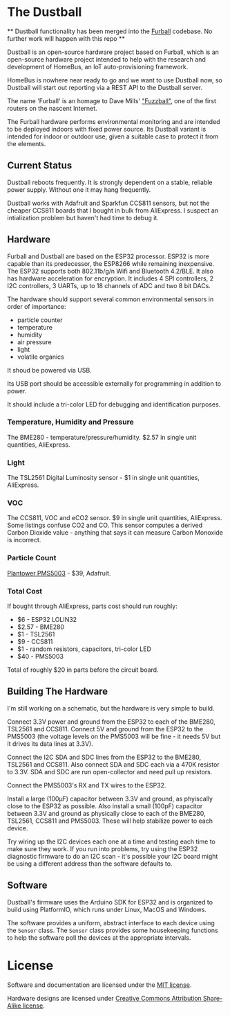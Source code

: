 # The Dustball

** Dustball functionality has been merged into the [Furball](https://github.com/HomeBusProjects/furball) codebase. No further work will happen with this repo **

Dustball is an open-source hardware project based on Furball, which is an open-source hardware project intended to help with the research and development of HomeBus, an IoT auto-provisioning framework.

HomeBus is nowhere near ready to go and we want to use Dustball now, so Dustball will start out reporting via a REST API to the Dustball server.

The name 'Furball' is an homage to Dave Mills' ["Fuzzball"](https://en.wikipedia.org/wiki/Fuzzball_router), one of the first routers on the nascent Internet.

The Furball hardware performs environmental monitoring and are intended to be deployed indoors with fixed power source. Its Dustball variant is intended for indoor or outdoor use, given a suitable case to protect it from the elements.

## Current Status

Dustball reboots frequently. It is strongly dependent on a stable, reliable power supply. Without one it may hang frequently.

Dustball works with Adafruit and Sparkfun CCS811 sensors, but not the cheaper CCS811 boards that I bought in bulk from AliExpress. I suspect an intialization problem but haven't had time to debug it.

## Hardware

Furball and Dustball are based on the ESP32 processor. ESP32 is more capable than its predecessor, the ESP8266 while remaining inexpensive. The ESP32 supports both 802.11b/g/n Wifi and Bluetooth 4.2/BLE. It also has hardware acceleration for encryption. It includes 4 SPI controllers, 2 I2C controllers, 3 UARTs, up to 18 channels of ADC and two 8 bit DACs. 

The hardware should support several common environmental sensors in order of importance:
- particle counter
- temperature
- humidity
- air pressure 
- light
- volatile organics

It shoud be powered via USB.

Its USB port should be accessible externally for programming in addition to power.

It should include a tri-color LED for debugging and identification purposes.

### Temperature, Humidity and Pressure

The BME280 - temperature/pressure/humidity. $2.57 in single unit quantities, AliExpress.

### Light

The TSL2561  Digital Luminosity sensor - $1 in single unit quantities, AliExpress.

### VOC

The CCS811, VOC and eCO2 sensor. $9 in single unit quantities, AliExpress. Some listings confuse CO2 and CO. This sensor computes a derived Carbon Dioxide value - anything that says it can measure Carbon Monoxide is incorrect.

### Particle Count

[Plantower PMS5003](https://www.adafruit.com/product/3686) - $39, Adafruit.

### Total Cost

If bought through AliExpress, parts cost should run roughly:
- $6 - ESP32 LOLIN32
- $2.57 - BME280
- $1 - TSL2561
- $9 - CCS811
- $1 - random resistors, capacitors, tri-color LED
- $40 - PMS5003

Total of roughly $20 in parts before the circuit board.

## Building The Hardware

I'm still working on a schematic, but the hardware is very simple to build.

Connect 3.3V power and ground from the ESP32 to each of the BME280, TSL2561 and CCS811. Connect 5V and ground from the ESP32 to the PMS5003 (the voltage levels on the PMS5003 will be fine - it needs 5V but it drives its data lines at 3.3V).

Connect the I2C SDA and SDC lines from the ESP32 to the BME280, TSL2561 and CCS811. Also connect SDA and SDC each via a 470K resistor to 3.3V.  SDA and SDC are run open-collector and need pull up resistors.

Connect the PMS5003's RX and TX wires to the ESP32.

Install a large (100µF) capacitor between 3.3V and ground, as phyiscally close to the ESP32 as possible. Also install a small (100pF) capacitor between 3.3V and ground as physically close to each of the BME280, TSL2561, CCS811 and PMS5003. These will help stabilize power to each device.

Try wiring up the I2C devices each one at a time and testing each time to make sure they work. If you run into problems, try using the ESP32 diagnostic firmware to do an I2C scan - it's possible your I2C board might be using a different address than the software defaults to.

## Software

Dustball's firmware uses the Arduino SDK for ESP32 and is organized to build using PlatformIO, which runs under Linux, MacOS and Windows.

The software provides a uniform, abstract interface to each device using the `Sensor` class. The `Sensor` class provides some housekeeping functions to help the software poll the devices at the appropriate intervals.

# License

Software and documentation are licensed under the [MIT license](https://romkey.mit-license.org/).

Hardware designs are licensed under [Creative Commons Attribution Share-Alike license](https://creativecommons.org/licenses/by-sa/4.0). 
